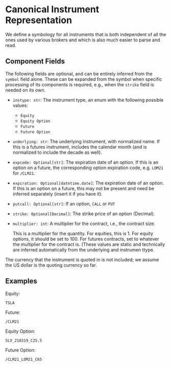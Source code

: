 # Canonical Instrument Representation

We define a symbology for all instruments that is both independent of all the
ones used by various brokers and which is also much easier to parse and read.


## Component Fields

The following fields are optional, and can be entirely inferred from the
`symbol` field alone. These can be expanded from the symbol when specific
processing of its components is required, e.g., when the `strike` field is
needed on its own.

- `instype: str`: The instrument type, an enum with the following possible
  values:

  * `Equity`
  * `Equity Option`
  * `Future`
  * `Future Option`

- `underlying: str`: The underlying instrument, with normalized name. If this is
  a futures instrument, includes the calendar month (and is normalized to
  include the decade as well).

- `expcode: Optional[str]`: The expiration date of an option. If this is an
  option on a future, the corresponding option expiration code, e.g. `LOM21` for
  `/CLM21`.

- `expiration: Optional[datetime.date]`: The expiration date of an option. If
  this is an option on a future, this may not be present and need be inferred
  separately (insert it if you have it).

- `putcall: Optional[str]`: If an option, `CALL` or `PUT`

- `strike: Optional[Decimal]`: The strike price of an option (Decimal).

- `multiplier: int`: A multiplier for the contract, i.e., the contract size.

  This is a multiplier for the quantity. For equities, this is 1. For equity
  options, it should be set to 100. For futures contracts, set to whatever the
  multiplier for the contract is. (These values are static and technically are
  inferred automatically from the underlying and instrumen ttype.

The currency that the instrument is quoted in is not included; we assume the US
dollar is the quoting currency so far.


## Examples

Equity:

    TSLA

Future:

    /CLM21

Equity Option:

    SLV_210319_C25.5

Future Option:

    /CLM21_LOM21_C65
